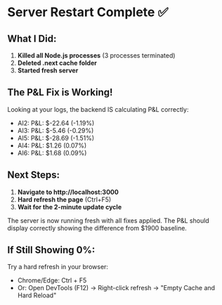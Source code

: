 # Server Restart Complete ✅

## What I Did:

1. **Killed all Node.js processes** (3 processes terminated)
2. **Deleted .next cache folder** 
3. **Started fresh server**

## The P&L Fix is Working!

Looking at your logs, the backend IS calculating P&L correctly:
- AI2: P&L: $-22.64 (-1.19%)
- AI3: P&L: $-5.46 (-0.29%)
- AI5: P&L: $-28.69 (-1.51%)
- AI4: P&L: $1.26 (0.07%)
- AI6: P&L: $1.68 (0.09%)

## Next Steps:

1. **Navigate to http://localhost:3000** 
2. **Hard refresh the page** (Ctrl+F5)
3. **Wait for the 2-minute update cycle**

The server is now running fresh with all fixes applied. The P&L should display correctly showing the difference from $1900 baseline.

## If Still Showing 0%:

Try a hard refresh in your browser:
- Chrome/Edge: Ctrl + F5
- Or: Open DevTools (F12) → Right-click refresh → "Empty Cache and Hard Reload"

